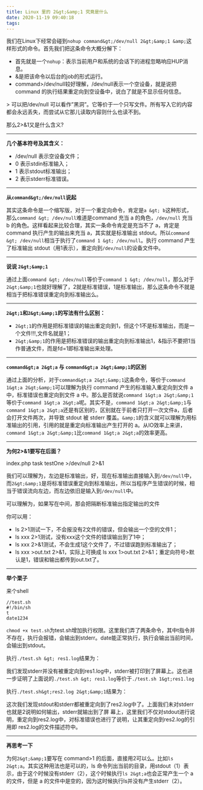 ```yaml
---
title: Linux 里的 2&gt;&amp;1 究竟是什么
date: 2020-11-19 09:40:18
tags:
---
```


我们在Linux下经常会碰到`nohup command&gt;/dev/null 2&gt;&amp;1 &amp;`这样形式的命令。首先我们把这条命令大概分解下：

- 首先就是一个`nohup`：表示当前用户和系统的会话下的进程忽略响应HUP消息。
- &amp;是把该命令以后台的job的形式运行。
- command&gt;/dev/null较好理解，/dev/null表示一个空设备，就是说把 command 的执行结果重定向到空设备中，说白了就是不显示任何信息。

&gt; 可以把/dev/null 可以看作”黑洞”。它等价于一个只写文件。所有写入它的内容都会永远丢失，而尝试从它那儿读取内容则什么也读不到。

那么2&gt;&amp;1又是什么含义?

------

**几个基本符号及其含义：**

- /dev/null 表示空设备文件；
- 0 表示stdin标准输入；
- 1 表示stdout标准输出；
- 2 表示stderr标准错误。

------

**从`command&gt;/dev/null`说起**

其实这条命令是一个缩写版，对于一个重定向命令，肯定是`a &gt; b`这种形式，那么`command &gt; /dev/null`难道是command 充当 a 的角色，`/dev/null` 充当 b 的角色。这样看起来比较合理，其实一条命令肯定是充当不了 a，肯定是 command 执行产生的输出来充当 a，其实就是标准输出 stdout。所以`command &gt; /dev/null`相当于执行了`command 1 &gt; /dev/null`。执行 command 产生了标准输出 stdout（用1表示），重定向到`/dev/null`的设备文件中。

------

**说说 `2&gt;&amp;1`**

通过上面`command &gt; /dev/null`等价于`command 1 &gt; /dev/null`，那么对于`2&gt;&amp;1`也就好理解了，2就是标准错误，1是标准输出，那么这条命令不就是相当于把标准错误重定向到标准输出么。

------

**`2&gt;1`和`2&gt;&amp;1`的写法有什么区别：**

- `2&gt;1`的作用是把标准错误的输出重定向到1，但这个1不是标准输出，而是一个文件!!!,文件名就是1；
- `2&gt;&amp;1`的作用是把标准错误的输出重定向到标准输出1，&amp;指示不要把1当作普通文件，而是fd=1即标准输出来处理。

------

**`command&gt;a 2&gt;a` 与 `command&gt;a 2&gt;&amp;1`的区别**

通过上面的分析，对于`command&gt;a 2&gt;&amp;1`这条命令，等价于`command 1&gt;a 2&gt;&amp;1`可以理解为执行 command 产生的标准输入重定向到文件 a 中，标准错误也重定向到文件 a 中。那么是否就说`command 1&gt;a 2&gt;&amp;1`等价于`command 1&gt;a 2&gt;a`呢。其实不是，`command 1&gt;a 2&gt;&amp;1`与`command 1&gt;a 2&gt;a`还是有区别的，区别就在于前者只打开一次文件a，后者会打开文件两次，并导致 stdout 被 stderr 覆盖。`&amp;1`的含义就可以理解为用标准输出的引用，引用的就是重定向标准输出产生打开的 a。从IO效率上来讲，`command 1&gt;a 2&gt;&amp;1`比`command 1&gt;a 2&gt;a`的效率更高。

------

**为何2&gt;&amp;1要写在后面？**

index.php task testOne &gt;/dev/null 2&gt;&amp;1

我们可以理解为，左边是标准输出，好，现在标准输出直接输入到`/dev/null`中，而`2&gt;&amp;1`是将标准错误重定向到标准输出，所以当程序产生错误的时候，相当于错误流向左边，而左边依旧是输入到`/dev/null`中。

可以理解为，如果写在中间，那会把隔断标准输出指定输出的文件

你可以用：

- ls 2&gt;1测试一下，不会报没有2文件的错误，但会输出一个空的文件1；
- ls xxx 2&gt;1测试，没有xxx这个文件的错误输出到了1中；
- ls xxx 2&gt;&amp;1测试，不会生成1这个文件了，不过错误跑到标准输出了；
- ls xxx &gt;out.txt 2&gt;&amp;1，实际上可换成 ls xxx 1&gt;out.txt 2&gt;&amp;1；重定向符号&gt;默认是1，错误和输出都传到out.txt了。

------

**举个栗子**

来个shell

```
//test.sh
#!/bin/sh
t
date1234
```

`chmod +x test.sh`为test.sh增加执行权限。这里我们弄了两条命令，其中t指令并不存在，执行会报错，会输出到stderr。date能正常执行，执行会输出当前时间，会输出到stdout。

执行`./test.sh &gt; res1.log`结果为：

我们发现stderr并没有被重定向到res1.log中，stderr被打印到了屏幕上。这也进一步证明了上面说的`./test.sh &gt; res1.log`等价于`./test.sh 1&gt;res1.log`

执行`./test.sh&gt;res2.log 2&gt;&amp;1`结果为：

这次我们发现stdout和stderr都被重定向到了res2.log中了。上面我们未对stderr也就是2说明如何输出，stderr就输出到了屏 幕上，这里我们不仅对stdout进行说明，重定向到res2.log中，对标准错误也进行了说明，让其重定向到res2.log的引用即 res2.log的文件描述符中。

------

**再思考一下**

为何`2&gt;&amp;1`要写在 command&gt;1 的后面，直接用2可以么。比如`ls 2&gt;a`。其实这种用法也是可以的，ls 命令列出当前的目录，用stdout（1）表示，由于这个时候没有stderr（2），这个时候执行`ls 2&gt;a`也会正常产生一个 a 的文件，但是 a 的文件中是空的，因为这时候执行ls并没有产生stderr（2）。